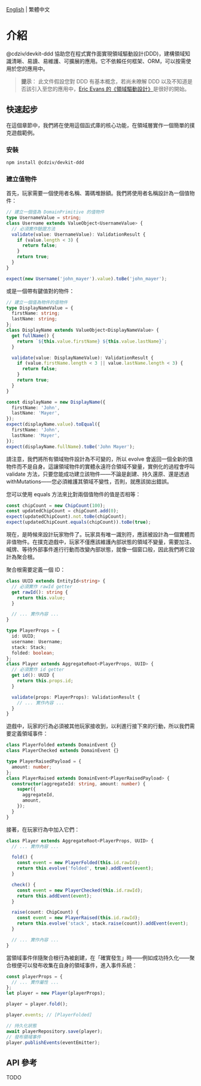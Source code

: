 [English](./README.md) | 繁體中文

# 介紹

@cdziv/devkit-ddd 協助您在程式實作面實現領域驅動設計(DDD)，建構領域知識清晰、易讀、易維護、可擴展的應用。它不依賴任何框架、ORM，可以按需使用於您的應用中。

> **提示**： 此文件假設您對 DDD 有基本概念，若尚未暸解 DDD 以及不知道是否該引入至您的應用中，[Eric Evans 的《領域驅動設計》](https://www.domainlanguage.com/ddd/)是很好的開始。

## 快速起步

在這個章節中，我們將在使用這個函式庫的核心功能，在領域層實作一個簡單的撲克遊戲範例。

### 安裝

```bash
npm install @cdziv/devkit-ddd
```

### 建立值物件

首先，玩家需要一個使用者名稱、籌碼堆餘額。我們將使用者名稱設計為一個值物件：

```ts
// 建立一個值為 DomainPrimitive 的值物件
type UsernameValue = string;
class Username extends ValueObject<UsernameValue> {
  // 必須實作驗證方法
  validate(value: UsernameValue): ValidationResult {
    if (value.length < 3) {
      return false;
    }
    return true;
  }
}

expect(new Username('john_mayer').value).toBe('john_mayer');
```

或是一個帶有鍵值對的物件：

```ts
// 建立一個值為物件的值物件
type DisplayNameValue = {
  firstName: string;
  lastName: string;
};
class DisplayName extends ValueObject<DisplayNameValue> {
  get fullName() {
    return `${this.value.firstName} ${this.value.lastName}`;
  }

  validate(value: DisplayNameValue): ValidationResult {
    if (value.firstName.length < 3 || value.lastName.length < 3) {
      return false;
    }
    return true;
  }
}

const displayName = new DisplayName({
  firstName: 'John',
  lastName: 'Mayer',
});
expect(displayName.value).toEqual({
  firstName: 'John',
  lastName: 'Mayer',
});
expect(displayName.fullName).toBe('John Mayer');
```

請注意，我們將所有領域物件設計為不可變的，所以 evolve 會返回一個全新的值物件而不是自身。這讓領域物件的實體永遠符合領域不變量，實例化的過程會呼叫 validate 方法，只要您能成功建立該物件——不論是創建、持久還原、還是透過 withMutations——您必須維護其領域不變性，否則，就應該拋出錯誤。

您可以使用 equals 方法來比對兩個值物件的值是否相等：

```ts
const chipCount = new ChipCount(100);
const updatedChipCount = chipCount.add(0);
expect(updatedChipCount).not.toBe(chipCount);
expect(updatedChipCount.equals(chipCount)).toBe(true);
```

現在，是時候來設計玩家物件了。玩家具有唯一識別符，應該被設計為一個實體而非值物件。在撲克遊戲中，玩家不僅應該維護內部狀態的領域不變量，需要加注、喊牌、等待外部事件進行行動而改變內部狀態，就像一個窗口般，因此我們將它設計為聚合根。

聚合根需要定義一個 ID：

```ts
class UUID extends EntityId<string> {
  // 必須實作 rawId getter
  get rawId(): string {
    return this.value;
  }

  // ... 實作內容 ...
}

type PlayerProps = {
  id: UUID;
  username: Username;
  stack: Stack;
  folded: boolean;
};
class Player extends AggregateRoot<PlayerProps, UUID> {
  // 必須實作 id getter
  get id(): UUID {
    return this.props.id;
  }

  validate(props: PlayerProps): ValidationResult {
    // ... 實作內容 ...
  }
}
```

遊戲中，玩家的行為必須被其他玩家接收到，以利進行接下來的行動，所以我們需要定義領域事件：

```ts
class PlayerFolded extends DomainEvent {}
class PlayerChecked extends DomainEvent {}

type PlayerRaisedPayload = {
  amount: number;
};
class PlayerRaised extends DomainEvent<PlayerRaisedPayload> {
  constructor(aggregateId: string, amount: number) {
    super({
      aggregateId,
      amount,
    });
  }
}
```

接著，在玩家行為中加入它們：

```ts
class Player extends AggregateRoot<PlayerProps, UUID> {
  // ... 實作內容 ...

  fold() {
    const event = new PlayerFolded(this.id.rawId);
    return this.evolve('folded', true).addEvent(event);
  }

  check() {
    const event = new PlayerChecked(this.id.rawId);
    return this.addEvent(event);
  }

  raise(count: ChipCount) {
    const event = new PlayerRaised(this.id.rawId);
    return this.evolve('stack', stack.raise(count)).addEvent(event);
  }

  // ... 實作內容 ...
}
```

當領域事件伴隨聚合根行為被創建，在「確實發生」時——例如成功持久化——聚合根便可以發布收集在自身的領域事件，進入事件系統：

```ts
const playerProps = {
  // ... 實作屬性 ...
};
let player = new Player(playerProps);

player = player.fold();

player.events; // [PlayerFolded]

// 持久化狀態
await playerRepository.save(player);
// 發布領域事件
player.publishEvents(eventEmitter);
```

## API 參考

TODO
